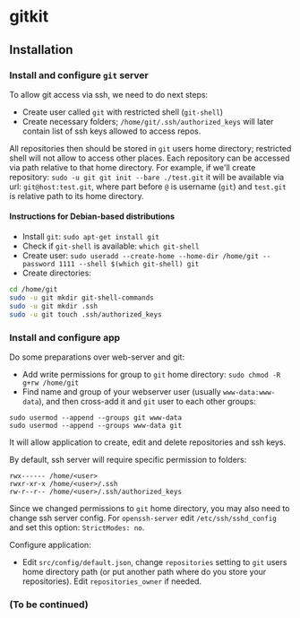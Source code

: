 # gitkit

## Installation

### Install and configure `git` server

To allow git access via ssh, we need to do next steps:

- Create user called `git` with restricted shell (`git-shell`)
- Create necessary folders; `/home/git/.ssh/authorized_keys` will
later contain list of ssh keys allowed to access repos.

All repositories then should be stored in `git` users home directory;
restricted shell will not allow to access other places. Each
repository can be accessed via path relative to that home directory.
For example, if we'll create repository: `sudo -u git git init --bare ./test.git`
it will be available via url: `git@host:test.git`, where part before `@`
is username (`git`) and `test.git` is relative path to its home directory. 

#### Instructions for Debian-based distributions 

- Install `git`: `sudo apt-get install git`
- Check if `git-shell` is available: `which git-shell`
- Create user: `sudo useradd --create-home --home-dir /home/git --password 1111 --shell $(which git-shell) git`
- Create directories: 
```bash
cd /home/git
sudo -u git mkdir git-shell-commands
sudo -u git mkdir .ssh
sudo -u git touch .ssh/authorized_keys
```

### Install and configure app

Do some preparations over web-server and git:
- Add write permissions for group to `git` home directory: `sudo chmod -R g+rw /home/git`
- Find name and group of your webserver user (usually `www-data:www-data`), and then cross-add it and `git` user to
each other groups:
```
sudo usermod --append --groups git www-data
sudo usermod --append --groups www-data git
```
It will allow application to create, edit and delete repositories and ssh keys.

By default, ssh server will require specific permission to folders:
```
rwx------ /home/<user>
rwxr-xr-x /home/<user>/.ssh
rw-r--r-- /home/<user>/.ssh/authorized_keys
```
Since we changed permissions to `git` home directory, you may also need to change ssh server config.
For `openssh-server` edit `/etc/ssh/sshd_config` and set this option: `StrictModes: no`. 

Configure application:

- Edit `src/config/default.json`, change `repositories` setting to `git` users home directory path
(or put another path where do you store your repositories). Edit `repositories_owner` if needed.

### (To be continued)
